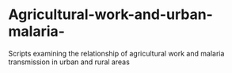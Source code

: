 # Agricultural-work-and-urban-malaria-
Scripts examining the relationship of agricultural work and malaria transmission in urban and rural areas 
